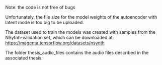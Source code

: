 Note: the code is not free of bugs

Unfortunately, the file size for the model weights of the autoencoder with
latent mode is too big to be uploaded.

The dataset used to train the models was created with samples from the NSytnh-validation set, which can be downloaded at:
https://magenta.tensorflow.org/datasets/nsynth

The folder thesis_audio_files contains the audio files described in the associated thesis.